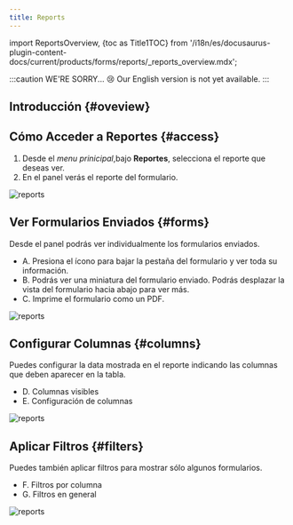 ```yaml
---
title: Reports
---
```


import ReportsOverview, {toc as Title1TOC} from '/i18n/es/docusaurus-plugin-content-docs/current/products/forms/reports/_reports_overview.mdx';

:::caution WE'RE SORRY... 😢
Our English version is not yet available.
:::

## Introducción {#oveview}

<ReportsOverview/>

## Cómo Acceder a Reportes {#access}

1. Desde el _menu prinicipal_,bajo **Reportes**, selecciona el reporte que deseas ver.
2. En el panel verás el reporte del formulario.

<div className="img_sizing">

![reports](/img/productos_es/product_forms_reports_01.png)

</div>

## Ver Formularios Enviados {#forms}

Desde el panel podrás ver individualmente los formularios enviados.

- <span className="badge badge--danger">A.</span> Presiona el ícono para bajar la pestaña del formulario y ver toda su información.
- <span className="badge badge--danger">B.</span> Podrás ver una miniatura del formulario enviado. Podrás desplazar la vista del formulario hacia abajo para ver más.
- <span className="badge badge--danger">C.</span> Imprime el formulario como un PDF.

<div className="img_sizing">

![reports](/img/productos_es/product_forms_reports_02.png)

</div>

## Configurar Columnas {#columns}
Puedes configurar la data mostrada en el reporte indicando las columnas que deben aparecer en la tabla.

- <span className="badge badge--danger">D.</span> Columnas visibles
- <span className="badge badge--danger">E.</span> Configuración de columnas

<div className="img_sizing">

![reports](/img/productos_es/product_forms_reports_03.png)

</div>

## Aplicar Filtros {#filters}
Puedes también aplicar filtros para mostrar sólo algunos formularios.

- <span className="badge badge--danger">F.</span> Filtros por columna
- <span className="badge badge--danger">G.</span> Filtros en general


<div className="img_sizing">

![reports](/img/productos_es/product_forms_reports_04.png)

</div>